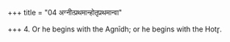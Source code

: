 +++
title = "04 अग्नीत्प्रथमान्होतृप्रथमान्वा"

+++
4. Or he begins with the Agnīdh; or he begins with the Hotr̥. 
